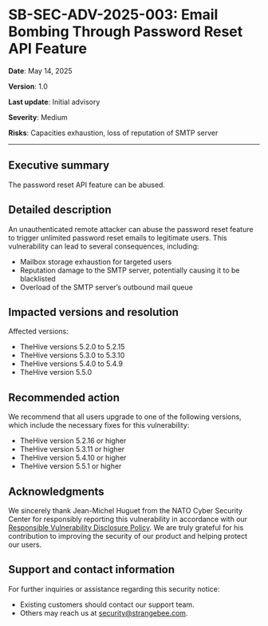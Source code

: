 # SB-SEC-ADV-2025-003: Email Bombing Through Password Reset API Feature

**Date**: May 14, 2025

**Version**: 1.0

**Last update**: Initial advisory

**Severity**: Medium

**Risks**: Capacities exhaustion, loss of reputation of SMTP server

---

## Executive summary

The password reset API feature can be abused.

## Detailed description

An unauthenticated remote attacker can abuse the password reset feature to trigger unlimited password reset emails to legitimate users. This vulnerability can lead to several consequences, including:

* Mailbox storage exhaustion for targeted users
* Reputation damage to the SMTP server, potentially causing it to be blacklisted
* Overload of the SMTP server’s outbound mail queue

## Impacted versions and resolution

Affected versions:

* TheHive versions 5.2.0 to 5.2.15
* TheHive versions 5.3.0 to 5.3.10
* TheHive versions 5.4.0 to 5.4.9
* TheHive version 5.5.0

## Recommended action

We recommend that all users upgrade to one of the following versions, which include the necessary fixes for this vulnerability:

* TheHive version 5.2.16 or higher
* TheHive version 5.3.11 or higher
* TheHive version 5.4.10 or higher
* TheHive version 5.5.1 or higher

## Acknowledgments

We sincerely thank Jean-Michel Huguet from the NATO Cyber Security Center for responsibly reporting this
vulnerability in accordance with our [Responsible Vulnerability Disclosure Policy](https://github.com/StrangeBeeCorp/Security/blob/main/Policies/Vulnerability%20Disclosure%20policy.md). We are truly grateful for his contribution to improving the security of our product and helping protect our users.

## Support and contact information

For further inquiries or assistance regarding this security notice:

* Existing customers should contact our support team.
* Others may reach us at security@strangebee.com.